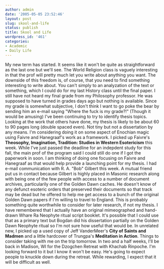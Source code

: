 ```yaml
---
author: admin
date: '2005-05-05 23:52:46'
layout: post
slug: skool-and-life
status: publish
title: Skool and Life
wordpress_id: '461'
categories:
- Academic
- Daily Life
---
```


My new term has started. It seems like it won't be quite as
straightforward as the last one but we'll see. The World Religion class
is vaguely interesting in that the prof will pretty much let you write
about anything you want. The downside of this freedom is, of course,
that you need to find something interesting to write about. You can't
simply to an analyzation of the text or something, which I could do for
my last History class until the final paper. I still have not heard my
final grade from my Philosophy professor. He was supposed to have turned
in grades days ago but nothing is available. Since my grade is somewhat
subjective, I don't think I want to go poke the bear by sending him an
e-mail saying "Where the fuck is my grade?!" (Though it would be
amusing) I've been continuing to try to identify thesis topics. Looking
at the work that others have done, my thesis is likely to be about 60 to
90 pages long (double spaced even). Not tiny but not a dissertation by
any means. I'm considering doing it on some aspect of Enochian magic
using Faivre and Hanegraaf's work as a framework. I picked up Faivre's
**Theosophy, Imagination, Tradition: Studies in Western Esotericism**
this week. While I've just passed the deadline for an indepdent study
for this fall, the main prof of the program said I could still do one if
I got the paperwork in soon. I am thinking of doing one focusing on
Faivre and Hanegraaf as that would help provide a launching point for my
thesis. I had e-mail communication with R. A. "Bob" Gilbert this week. A
mutual friend put us in contact because Gilbert is highly placed in
Masonic research along with being one of the few people with access to a
number of document archives, particularily one of the Golden Dawn
caches. He doesn't know of any defunct esoteric orders that preserved
their documents so that track may be dead but he offered to help me get
access to a bunch of the original Golden Dawn papers if I'm willing to
travel to England. This is probably something quite worthwhile to
consider for later research, if not my thesis. I have remembered that I
actually have an original mimeographed and hand-drawn Whare Ra Neophyte
ritual script booklet. It's possible that I could use that as a primary
text but Bogdan did his dissertation partially on the Golden Dawn
Neophyte ritual so I'm not sure how useful that would be. In unrelated
new, I picked up a used copy of Jeff VanderMeer's **City of Saints and
Madmen** and a little hardcover of Trungpa's **Meditation in Action**.
Things to consider taking with me on the trip tomorrow. In two and a
half weeks, I'll be back in Madison, WI for the Dzogchen Retreat with
Khachab Rinpoche. I'm looking forward to it but I know it won't be easy.
He's going to expect people to knuckle down during the retreat. While
rewarding, I expect that it will be difficult as well.
